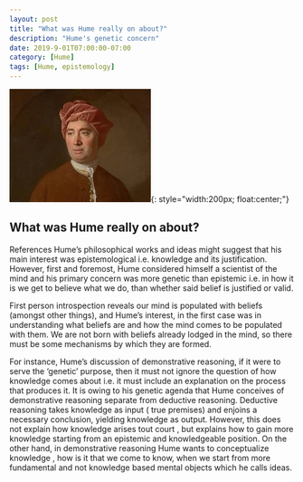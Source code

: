 ```yaml
---
layout: post
title: "What was Hume really on about?"
description: "Hume's genetic concern"
date: 2019-9-01T07:00:00-07:00
category: [Hume]
tags: [Hume, epistemology]
---
```

![Hume image](/images/Hume.jfif){: style="width:200px; float:center;"}
## What was Hume really on about?

References Hume’s philosophical works and ideas might suggest that his main interest was epistemological i.e. knowledge and its justification. However, first and foremost, Hume considered himself a scientist of the mind and his primary concern was more genetic than epistemic i.e. in how it is we get to believe what we do, than whether said belief is justified or valid.

First person introspection reveals our mind is populated with beliefs (amongst other things), and Hume’s interest, in the first case was in understanding what beliefs are and how the mind comes to be populated with them. We are not born with beliefs already lodged in the mind, so there must be some mechanisms by which they are formed.

For instance, Hume’s discussion of demonstrative reasoning, if it were to serve the ‘genetic’ purpose, then it must not ignore the question of how knowledge comes about i.e. it must include an explanation on the process that produces it. It is owing to his genetic agenda that Hume conceives of demonstrative reasoning separate from deductive reasoning. Deductive reasoning takes knowledge as input ( true premises) and enjoins a necessary conclusion, yielding knowledge as output. However, this does not explain how knowledge arises tout court , but explains how to gain more knowledge starting from an epistemic and knowledgeable position. On the other hand, in demonstrative reasoning Hume wants to conceptualize knowledge , how is it that we come to know, when we start from more fundamental and not knowledge based mental objects which he calls ideas.
